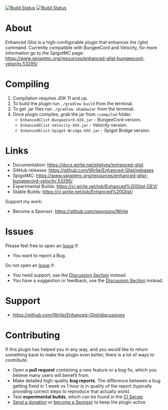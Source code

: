 [![Build Status](https://ci.wirlie.net/job/Enhanced-Glist/job/master/badge/icon?subject=last%20stable%20-%20build%20%23${buildNumber}&config=glistStatusBadge&style=flat-square)](https://ci.wirlie.net/job/Enhanced-Glist/job/master/)
[![Build Status](https://ci.wirlie.net/job/Enhanced-Glist/job/develop/badge/icon?subject=last%20develop%20build%20-%20build%20%23${buildNumber}&config=glistStatusBadge&style=flat-square)](https://ci.wirlie.net/job/Enhanced-Glist/job/develop/)

# About
Enhanced Glist is a high-configurable plugin that enhances the /glist command. Currently compatible with BungeeCord and Velocity, for
more information go to the SpigotMC page: https://www.spigotmc.org/resources/enhanced-glist-bungeecord-velocity.53295/

# Compiling
1. Compilation requires JDK 11 and up.  
2. To build the plugin run `./gradlew build` from the terminal.
3. To get .jar files run `./gradlew shadowJar` from the terminal.
4. Once plugin compiles, grab the jar from `/compiled` folder.
   * `EnhancedGlist-BungeeCord-XXX.jar` - BungeeCord version.
   * `EnhancedGlist-Velocity-XXX.jar` - Velocity version.
   * `EnhancedGlist-Spigot-Bridge-XXX.jar` - Spigot Bridge version.

# Links
* Documentation: https://docs.wirlie.net/shelves/enhanced-glist
* GitHub releases: https://github.com/Wirlie/Enhanced-Glist/releases
* SpigotMC: https://www.spigotmc.org/resources/enhanced-glist-bungeecord-velocity.53295/
* Experimental Builds: https://ci.wirlie.net/job/Enhanced%20Glist-DEV/
* Stable Builds: https://ci.wirlie.net/job/Enhanced%20Glist/

Support my work:  
* Become a Sponsor: https://github.com/sponsors/Wirlie

# Issues
Please feel free to open an [Issue](https://github.com/Wirlie/Enhanced-Glist/issues) if:
* You want to report a Bug.

Do not open an [Issue](https://github.com/Wirlie/Enhanced-Glist/issues) if:
* You need support, use the [Discussion Section](https://github.com/Wirlie/Enhanced-Glist/discussions) instead.
* You have a suggestion or feedback, use the [Discussion Section](https://github.com/Wirlie/Enhanced-Glist/discussions) instead.

# Support
* https://github.com/Wirlie/Enhanced-Glist/discussions

# Contributing
If this plugin has helped you in any way, and you would like to return something back 
to make the plugin even better, there is a lot of ways to contribute:  
* Open a **pull request** containing a new feature or a bug fix, which you believe many users will benefit from.
* Make detailed high-quality **bug reports**. The difference between a bug getting fixed in 1 week vs 1 hour 
is in quality of the report (typically providing correct steps to reproduce that actually work).
* Test **experimental builds**, which can be found in the [CI Server](https://ci.wirlie.net/job/Enhanced%20Glist-DEV/).
* [Send a donation](https://paypal.me/wirlie9095) or [become a Sponsor](https://github.com/sponsors/Wirlie) to keep the plugin active
